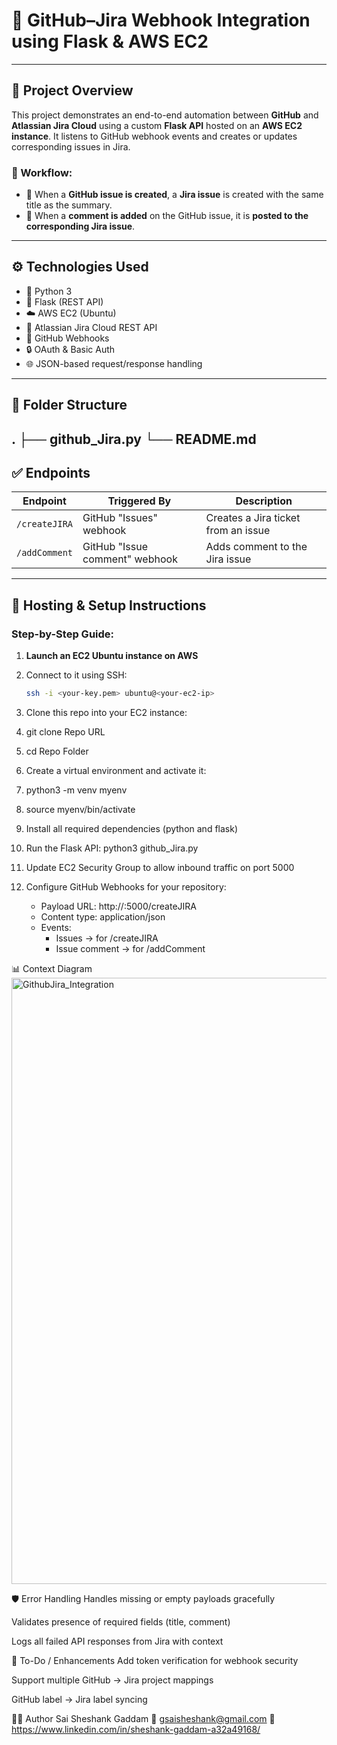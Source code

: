 # 🔗 GitHub–Jira Webhook Integration using Flask & AWS EC2

---
## 📌 Project Overview
This project demonstrates an end-to-end automation between **GitHub** and **Atlassian Jira Cloud** using a custom **Flask API** hosted on an **AWS EC2 instance**. It listens to GitHub webhook events and creates or updates corresponding issues in Jira.

### 🔁 Workflow:
- 🔧 When a **GitHub issue is created**, a **Jira issue** is created with the same title as the summary.
- 💬 When a **comment is added** on the GitHub issue, it is **posted to the corresponding Jira issue**.

---

## ⚙️ Technologies Used
- 🐍 Python 3
- 🚀 Flask (REST API)
- ☁️ AWS EC2 (Ubuntu)
- 🔐 Atlassian Jira Cloud REST API
- 🔗 GitHub Webhooks
- 🔒 OAuth & Basic Auth
- 🌐 JSON-based request/response handling

---

## 📁 Folder Structure

.
├── github_Jira.py
└── README.md
---

## ✅ Endpoints

| Endpoint       | Triggered By                  | Description                          |
|----------------|-------------------------------|--------------------------------------|
| `/createJIRA`  | GitHub "Issues" webhook       | Creates a Jira ticket from an issue  |
| `/addComment`  | GitHub "Issue comment" webhook| Adds comment to the Jira issue       |

---

## 🚀 Hosting & Setup Instructions

### Step-by-Step Guide:

1. **Launch an EC2 Ubuntu instance on AWS**
2. Connect to it using SSH:
   ```bash
   ssh -i <your-key.pem> ubuntu@<your-ec2-ip>
3. Clone this repo into your EC2 instance:
4. git clone <your-repo-url> Repo URL
5. cd <repo-folder> Repo Folder
6. Create a virtual environment and activate it:
7. python3 -m venv myenv
8. source myenv/bin/activate
9. Install all required dependencies (python and flask)
10. Run the Flask API:
    python3 github_Jira.py

11. Update EC2 Security Group to allow inbound traffic on port 5000
12. Configure GitHub Webhooks for your repository:
    - Payload URL: http://<your-ec2-ip>:5000/createJIRA
    - Content type: application/json
    - Events:
      - Issues → for /createJIRA
      - Issue comment → for /addComment

📊 Context Diagram
<img width="1024" height="970" alt="GithubJira_Integration" src="https://github.com/user-attachments/assets/abdacf3e-c746-4c77-8310-0aceae72bfac" />

🛡️ Error Handling
Handles missing or empty payloads gracefully

Validates presence of required fields (title, comment)

Logs all failed API responses from Jira with context

📌 To-Do / Enhancements
 Add token verification for webhook security

 Support multiple GitHub → Jira project mappings

 GitHub label → Jira label syncing

👨‍💻 Author
Sai Sheshank Gaddam
📧 gsaisheshank@gmail.com
🔗 https://www.linkedin.com/in/sheshank-gaddam-a32a49168/
